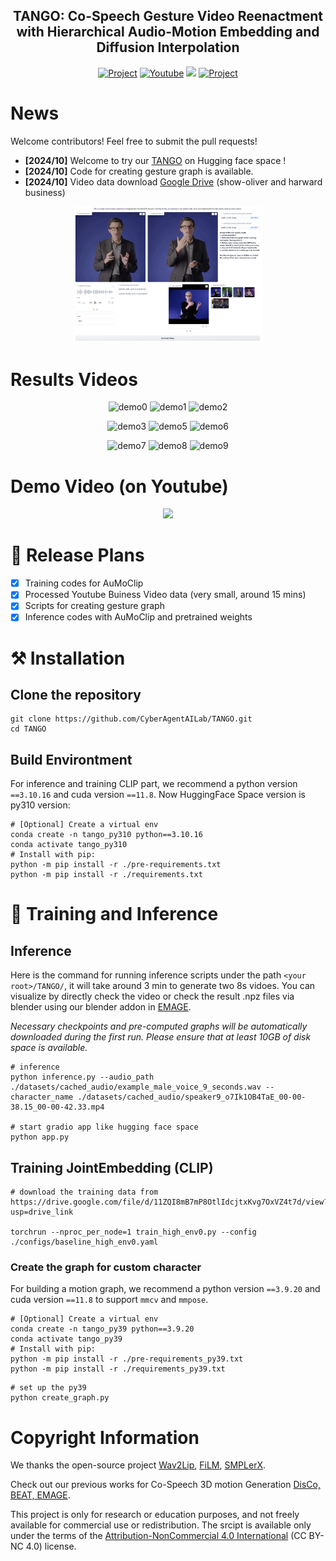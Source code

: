<div align="center">
<!-- <p align="center"> <img src="./assets/EMAGE_2024/1711449143651.jpg" width="100px"> </p> -->
<h2>TANGO: Co-Speech Gesture Video Reenactment with Hierarchical Audio-Motion Embedding and Diffusion Interpolation</h2>

<a href='https://pantomatrix.github.io/TANGO/'><img src='https://img.shields.io/badge/Project-TANGO-blue' alt='Project'></a>
<a href='https://www.youtube.com/watch?v=_DfsA11puBc'><img src='https://img.shields.io/badge/YouTube-TANGO-rgb(255, 0, 0)' alt='Youtube'></a>
<a href='https://huggingface.co/spaces/H-Liu1997/TANGO'><img src='https://img.shields.io/badge/%F0%9F%A4%97%20Hugging%20Face-Spaces-blue'></a>
<a href='https://arxiv.org/abs/2410.04221'><img src='https://img.shields.io/badge/Paper-ArXiv-yellow' alt='Project'></a>

</div>

# News

Welcome contributors! Feel free to submit the pull requests!

- **[2024/10]** Welcome to try our [TANGO](<(https://huggingface.co/spaces/H-Liu1997/TANGO)!>) on Hugging face space !
- **[2024/10]** Code for creating gesture graph is available.
- **[2024/10]** Video data download [Google Drive](https://drive.google.com/drive/folders/1-A_Bb_L7UMLvckbHmZRltnb7jgaLzd6D?usp=sharing) (show-oliver and harward business)

<p align=center>
<img src ="./assets/hg.png" width="60%" >
</p>

# Results Videos

<p align="center">
  <img src="./assets/demo8.gif" width="32%" alt="demo0">
  <img src="./assets/demo1.gif" width="32%" alt="demo1">
  <img src="./assets/demo2.gif" width="32%" alt="demo2">
</p>
<p align="center">
  <img src="./assets/demo3.gif" width="32%" alt="demo3">
  <img src="./assets/demo5.gif" width="32%" alt="demo5">
  <img src="./assets/demo0.gif" width="32%" alt="demo6">
</p>
<p align="center">
  <img src="./assets/demo7.gif" width="32%" alt="demo7">
  <img src="./assets/demo6.gif" width="32%" alt="demo8">
  <img src="./assets/demo9.gif" width="32%" alt="demo9">
</p>

# Demo Video (on Youtube)

<p align=center>
    <a href="https://youtu.be/xuhD_-tMH1w?si=Tr6jHAhOR1fxWIjb">
    <img  width="68%" src="./assets/video.png">
    </a>
</p>

# 📝 Release Plans

- [x] Training codes for AuMoClip
- [x] Processed Youtube Buiness Video data (very small, around 15 mins)
- [x] Scripts for creating gesture graph
- [x] Inference codes with AuMoClip and pretrained weights

# ⚒️ Installation

## Clone the repository

```shell
git clone https://github.com/CyberAgentAILab/TANGO.git
cd TANGO
```

## Build Environtment

For inference and training CLIP part, we recommend a python version `==3.10.16` and cuda version `==11.8`. Now HuggingFace Space version is py310 version:

```shell
# [Optional] Create a virtual env
conda create -n tango_py310 python==3.10.16
conda activate tango_py310
# Install with pip:
python -m pip install -r ./pre-requirements.txt
python -m pip install -r ./requirements.txt
```

# 🚀 Training and Inference

## Inference

Here is the command for running inference scripts under the path `<your root>/TANGO/`, it will take around 3 min to generate two 8s vidoes. You can visualize by directly check the video or check the result .npz files via blender using our blender addon in [EMAGE](https://github.com/PantoMatrix/PantoMatrix).

_Necessary checkpoints and pre-computed graphs will be automatically downloaded during the first run. Please ensure that at least 10GB of disk space is available._

```shell
# inference 
python inference.py --audio_path ./datasets/cached_audio/example_male_voice_9_seconds.wav --character_name ./datasets/cached_audio/speaker9_o7Ik1OB4TaE_00-00-38.15_00-00-42.33.mp4

# start gradio app like hugging face space
python app.py
```

## Training JointEmbedding (CLIP)

```shell
# download the training data from https://drive.google.com/file/d/11ZQI8mB7mP8OtlIdcjtxKvg7OxVZ4t7d/view?usp=drive_link

torchrun --nproc_per_node=1 train_high_env0.py --config ./configs/baseline_high_env0.yaml
```

### Create the graph for custom character

For building a motion graph, we recommend a python version `==3.9.20` and cuda version `==11.8` to support `mmcv` and `mmpose`. 

```shell
# [Optional] Create a virtual env
conda create -n tango_py39 python==3.9.20
conda activate tango_py39
# Install with pip:
python -m pip install -r ./pre-requirements_py39.txt
python -m pip install -r ./requirements_py39.txt
```

```shell
# set up the py39
python create_graph.py
```

# Copyright Information

We thanks the open-source project [Wav2Lip](https://github.com/Rudrabha/Wav2Lip), [FiLM](https://github.com/caffeinism/FiLM-pytorch), [SMPLerX](https://github.com/caizhongang/SMPLer-X).

Check out our previous works for Co-Speech 3D motion Generation <a href="https://github.com/PantoMatrix/PantoMatrix">DisCo, BEAT, EMAGE</a>.

This project is only for research or education purposes, and not freely available for commercial use or redistribution. The srcipt is available only under the terms of the [Attribution-NonCommercial 4.0 International](https://creativecommons.org/licenses/by-nc/4.0/legalcode) (CC BY-NC 4.0) license.
